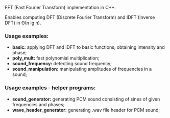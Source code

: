 FFT (Fast Fourier Transform) implementation in C++.

Enables computing DFT (Discrete Fourier Transform) and IDFT (Inverse DFT) in Θ(n lg n).

### Usage examples: ###
  * **basic:** applying DFT and IDFT to basic functions; obtaining intensity and phase;<br />
  * **poly\_mult:** fast polynomial multiplication;<br />
  * **sound\_frequency:** detecting sound frequency;<br />
  * **sound\_manipulation:** manipulating amplitudes of frequencies in a sound;

### Usage examples - helper programs: ###
  * **sound\_generator:** generating PCM sound consisting of sines of given frequencies and phases;<br />
  * **wave\_header\_generator:** generating .wav file header for PCM sound;<br />